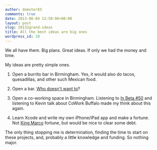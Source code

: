 ```yaml
---
author: domster83
comments: true
date: 2013-06-04 12:50:06+00:00
layout: post
slug: 20132grand-ideas
title: All the best ideas are big ones
wordpress_id: 10
---
```


We all have them. Big plans. Great ideas. If only we had the money and time.   

My ideas are pretty simple ones.   

1. Open a burrito bar in Birmingham. Yes, it would also do tacos, quesadillas, and other such Mexican food.   

2. Open a bar. [Who doesn't want to](http://youtu.be/8dsjWRinnVs)?   

3. Open a co-working space in Birmingham. Listening to [In Beta #50](http://5by5.tv/inbeta/50) and listening to Kevin talk about CoWork Buffalo made my think about this again.   

4. Learn Xcode and write my own iPhone/iPad app and make a fortune. Not [King Marco](http://www.marco.org) fortune, but would be nice to clear some debt.  





The only thing stopping me is determination, finding the time to start on these projects, and, probably a little knowledge and funding. So nothing major.  
